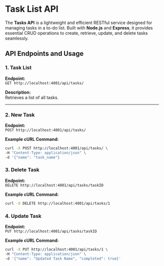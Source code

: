 # Task List API

The **Tasks API** is a lightweight and efficient RESTful service designed for managing tasks in a to-do list. Built with **Node.js** and **Express**, it provides essential CRUD operations to create, retrieve, update, and delete tasks seamlessly.

## API Endpoints and Usage

### 1. Task List
**Endpoint:**  
`GET http://localhost:4001/api/tasks/`  

**Description:**  
Retrieves a list of all tasks.

---

### 2. New Task
**Endpoint:**  
`POST http://localhost:4001/api/tasks/`  

**Example cURL Command:**  
```bash
curl -X POST http://localhost:4001/api/tasks/ \
-H "Content-Type: application/json" \
-d '{"name": "task_name"}
```


### 3. Delete Task
**Endpoint:**  
`DELETE http://localhost:4001/api/tasks/taskID`

**Example cURL Command:**  
```bash
curl -X DELETE http://localhost:4001/api/tasks/1
```

### 4. Update Task
**Endpoint:**  
`PUT http://localhost:4001/api/tasks/taskID`

**Example cURL Command:**  
```bash
curl -X PUT http://localhost:4001/api/tasks/1 \
-H "Content-Type: application/json" \
-d '{"name": "Updated Task Name", "completed": true}'
```